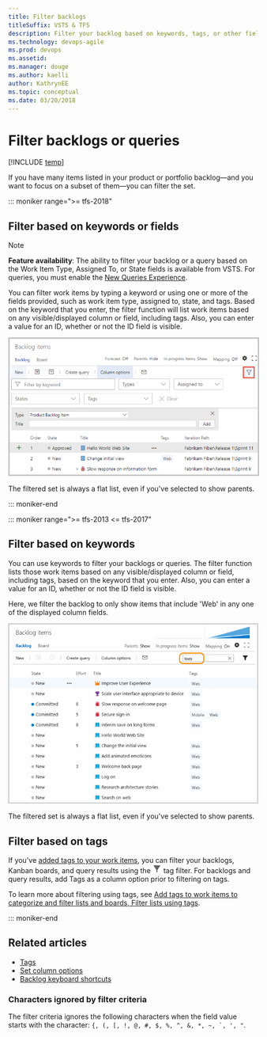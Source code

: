 ```yaml
---
title: Filter backlogs  
titleSuffix: VSTS & TFS
description: Filter your backlog based on keywords, tags, or other fields   
ms.technology: devops-agile
ms.prod: devops
ms.assetid: 
ms.manager: douge
ms.author: kaelli
author: KathrynEE
ms.topic: conceptual
ms.date: 03/20/2018
---
```


  

# Filter backlogs or queries

[!INCLUDE [temp](../_shared/version-vsts-tfs-all-versions.md)] 

<!--- NEEDS UPDATING BASED ON FEATURES UNDER RELEASE  --> 
<a id="filter"></a>
 
If you have many items listed in your product or portfolio backlog&mdash;and you want to focus on a subset of them&mdash;you can filter the set. 

::: moniker range=">= tfs-2018"
## Filter based on keywords or fields   

> [!NOTE]   
> **Feature availability**: The ability to filter your backlog or a query based on the Work Item Type, Assigned To, or State fields is available from VSTS. For queries, you must enable the [New Queries Experience](../track/queries-preview.md). 

You can filter work items by typing a keyword or using one or more of the fields provided, such as work item type, assigned to, state, and tags. Based on the keyword that you enter, the filter function will list work items based on any visible/displayed column or field, including tags. Also, you can enter a value for an ID, whether or not the ID field is visible.  

<img src="_img/filter-backlogs-options.png" alt="Backlogs, turn filtering on" style="border: 2px solid #C3C3C3;" />

The filtered set is always a flat list, even if you've selected to show parents. 

::: moniker-end

::: moniker range=">= tfs-2013 <= tfs-2017"

## Filter based on keywords 
You can use keywords to filter your backlogs or queries. The filter function lists those work items based on any visible/displayed column or field, including tags, based on the keyword that you enter. Also, you can enter a value for an ID, whether or not the ID field is visible.  

Here, we filter the backlog to only show items that include 'Web' in any one of the displayed column fields. 

<img src="_img/cyb-filter-backlog.png" alt="Apply text filter" style="border: 1px solid #C3C3C3;" />  

The filtered set is always a flat list, even if you've selected to show parents.  


## Filter based on tags
If you've [added tags to your work items](../track/add-tags-to-work-items.md), you can filter your backlogs, Kanban boards, and query results using the ![tag filter icon](../_img/icons/tag_filter_icon.png) tag filter. For backlogs and query results, add Tags as a column option prior to filtering on tags.  

To learn more about filtering using tags, see [Add tags to work items to categorize and filter lists and boards, Filter lists using tags](../track/add-tags-to-work-items.md#filter).
 
::: moniker-end

## Related articles  
- [Tags](../track/add-tags-to-work-items.md) 
- [Set column options](set-column-options.md)  
- [Backlog keyboard shortcuts](backlogs-keyboard-shortcuts.md)

### Characters ignored by filter criteria

The filter criteria ignores the following characters when the field value starts with the character: ```{, (, [, !, @, #, $, %, ^, &, *, ~, `, ', "```.  
